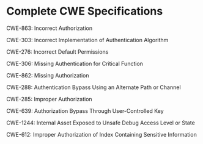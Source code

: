 

# Complete CWE Specifications

CWE-863: Incorrect Authorization

CWE-303: Incorrect Implementation of Authentication Algorithm

CWE-276: Incorrect Default Permissions

CWE-306: Missing Authentication for Critical Function

CWE-862: Missing Authorization

CWE-288: Authentication Bypass Using an Alternate Path or Channel

CWE-285: Improper Authorization

CWE-639: Authorization Bypass Through User-Controlled Key

CWE-1244: Internal Asset Exposed to Unsafe Debug Access Level or State

CWE-612: Improper Authorization of Index Containing Sensitive Information